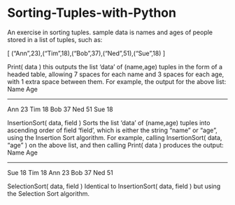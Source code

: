 # Sorting-Tuples-with-Python

An exercise in sorting tuples. sample data is names and ages of people stored in a list of tuples, such as:

[ (“Ann”,23),(“Tim”,18),(“Bob”,37),(“Ned”,51),(“Sue”,18) ]

Print( data )
this outputs the list ‘data’ of (name,age) tuples in the form of a headed table, allowing 7 spaces for each name and 3 spaces for each age, with 1 extra space between them. For example, the output for the above list:
Name Age
------- ---
Ann 23
Tim 18
Bob 37
Ned 51
Sue 18

InsertionSort( data, field )
Sorts the list ‘data’ of (name,age) tuples into ascending order of field ‘field’, which is either the string “name” or “age”, using the Insertion Sort algorithm.
For example, calling InsertionSort( data, “age” ) on the above list, and then calling Print( data ) produces the output:
Name Age
------- ---
Sue 18
Tim 18
Ann 23
Bob 37
Ned 51

SelectionSort( data, field )
Identical to InsertionSort( data, field ) but using the Selection Sort algorithm.
